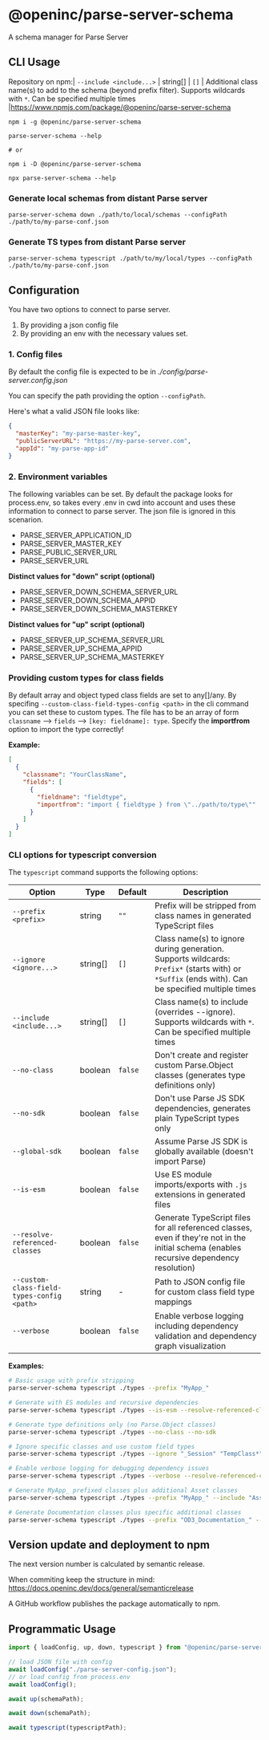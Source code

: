 # @openinc/parse-server-schema

A schema manager for Parse Server

## CLI Usage

Repository on npm:| `--include <include...>` | string[] | `[]` | Additional class name(s) to add to the schema (beyond prefix filter). Supports wildcards with `*`. Can be specified multiple times |https://www.npmjs.com/package/@openinc/parse-server-schema

```
npm i -g @openinc/parse-server-schema

parse-server-schema --help

# or

npm i -D @openinc/parse-server-schema

npx parse-server-schema --help
```

### Generate local schemas from distant Parse server

```
parse-server-schema down ./path/to/local/schemas --configPath ./path/to/my-parse-conf.json
```

### Generate TS types from distant Parse server

```
parse-server-schema typescript ./path/to/my/local/types --configPath ./path/to/my-parse-conf.json
```

## Configuration

You have two options to connect to parse server.

1. By providing a json config file
2. By providing an env with the necessary values set.

### 1. Config files

By default the config file is expected to be in _./config/parse-server.config.json_

You can specify the path providing the option `--configPath`.

Here's what a valid JSON file looks like:

```JSON
{
  "masterKey": "my-parse-master-key",
  "publicServerURL": "https://my-parse-server.com",
  "appId": "my-parse-app-id"
}
```

### 2. Environment variables

The following variables can be set. By default the package looks for process.env, so takes every .env in cwd into account and uses these information to connect to parse server. The json file is ignored in this scenarion.

- PARSE_SERVER_APPLICATION_ID
- PARSE_SERVER_MASTER_KEY
- PARSE_PUBLIC_SERVER_URL
- PARSE_SERVER_URL

**Distinct values for "down" script (optional)**

- PARSE_SERVER_DOWN_SCHEMA_SERVER_URL
- PARSE_SERVER_DOWN_SCHEMA_APPID
- PARSE_SERVER_DOWN_SCHEMA_MASTERKEY

**Distinct values for "up" script (optional)**

- PARSE_SERVER_UP_SCHEMA_SERVER_URL
- PARSE_SERVER_UP_SCHEMA_APPID
- PARSE_SERVER_UP_SCHEMA_MASTERKEY

### Providing custom types for class fields

By default array and object typed class fields are set to any[]/any. By specifing `--custom-class-field-types-config <path>` in the cli command you can set these to custom types.
The file has to be an array of form `classname` --> `fields` --> `[key: fieldname]: type`. Specify the **importfrom** option to import the type correctly!

**Example:**

```json
[
  {
    "classname": "YourClassName",
    "fields": [
      {
        "fieldname": "fieldtype",
        "importfrom": "import { fieldtype } from \"../path/to/type\""
      }
    ]
  }
]
```

### CLI options for typescript conversion

The `typescript` command supports the following options:

| Option                                     | Type     | Default | Description                                                                                                                                      |
| ------------------------------------------ | -------- | ------- | ------------------------------------------------------------------------------------------------------------------------------------------------ |
| `--prefix <prefix>`                        | string   | `""`    | Prefix will be stripped from class names in generated TypeScript files                                                                           |
| `--ignore <ignore...>`                     | string[] | `[]`    | Class name(s) to ignore during generation. Supports wildcards: `Prefix*` (starts with) or `*Suffix` (ends with). Can be specified multiple times |
| `--include <include...>`                   | string[] | `[]`    | Class name(s) to include (overrides --ignore). Supports wildcards with `*`. Can be specified multiple times                                      |
| `--no-class`                               | boolean  | `false` | Don't create and register custom Parse.Object classes (generates type definitions only)                                                          |
| `--no-sdk`                                 | boolean  | `false` | Don't use Parse JS SDK dependencies, generates plain TypeScript types only                                                                       |
| `--global-sdk`                             | boolean  | `false` | Assume Parse JS SDK is globally available (doesn't import Parse)                                                                                 |
| `--is-esm`                                 | boolean  | `false` | Use ES module imports/exports with `.js` extensions in generated files                                                                           |
| `--resolve-referenced-classes`             | boolean  | `false` | Generate TypeScript files for all referenced classes, even if they're not in the initial schema (enables recursive dependency resolution)        |
| `--custom-class-field-types-config <path>` | string   | -       | Path to JSON config file for custom class field type mappings                                                                                    |
| `--verbose`                                | boolean  | `false` | Enable verbose logging including dependency validation and dependency graph visualization                                                        |

**Examples:**

```bash
# Basic usage with prefix stripping
parse-server-schema typescript ./types --prefix "MyApp_"

# Generate with ES modules and recursive dependencies
parse-server-schema typescript ./types --is-esm --resolve-referenced-classes

# Generate type definitions only (no Parse.Object classes)
parse-server-schema typescript ./types --no-class --no-sdk

# Ignore specific classes and use custom field types
parse-server-schema typescript ./types --ignore "_Session" "TempClass*" --custom-class-field-types-config ./custom-types.json

# Enable verbose logging for debugging dependency issues
parse-server-schema typescript ./types --verbose --resolve-referenced-classes

# Generate MyApp_ prefixed classes plus additional Asset classes
parse-server-schema typescript ./types --prefix "MyApp_" --include "Asset*"

# Generate Documentation classes plus specific additional classes
parse-server-schema typescript ./types --prefix "OD3_Documentation_" --include "OD3_Asset" "User"
```

## Version update and deployment to npm

The next version number is calculated by semantic release.

When commiting keep the structure in mind: https://docs.openinc.dev/docs/general/semanticrelease

A GitHub workflow publishes the package automatically to npm.

## Programmatic Usage

```ts
import { loadConfig, up, down, typescript } from "@openinc/parse-server-schema";

// load JSON file with config
await loadConfig("./parse-server-config.json");
// or load config from process.env
await loadConfig();

await up(schemaPath);

await down(schemaPath);

await typescript(typescriptPath);
```
